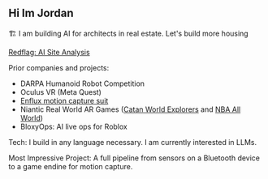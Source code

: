 ## Hi Im Jordan

🏗️ I am building AI for architects in real estate. Let's build more housing 

[Redflag: AI Site Analysis](https://www.redflagdata.com/)

 Prior companies and projects:
* DARPA Humanoid Robot Competition
* Oculus VR (Meta Quest)
* [Enflux motion capture suit](https://getenflux.com)
* Niantic Real World AR Games ([Catan World Explorers]() and [NBA All World](https://www.youtube.com/watch?v=WJNgxivLRwY))
* BloxyOps: AI live ops for Roblox

Tech: I build in any language necessary. I am currently interested in LLMs. 

Most Impressive Project:
A full pipeline from sensors on a Bluetooth device to a game endine for motion capture.

